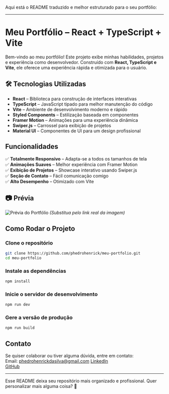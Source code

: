 Aqui está o README traduzido e melhor estruturado para o seu portfólio:  

---

# Meu Portfólio – React + TypeScript + Vite  

Bem-vindo ao meu portfólio! Este projeto exibe minhas habilidades, projetos e experiência como desenvolvedor. Construído com **React, TypeScript e Vite**, ele oferece uma experiência rápida e otimizada para o usuário.  

## 🛠️ Tecnologias Utilizadas  
- **React** – Biblioteca para construção de interfaces interativas  
- **TypeScript** – JavaScript tipado para melhor manutenção do código  
- **Vite** – Ambiente de desenvolvimento moderno e rápido  
- **Styled Components** – Estilização baseada em componentes  
- **Framer Motion** – Animações para uma experiência dinâmica  
- **Swiper.js** – Carrossel para exibição de projetos  
- **Material UI** – Componentes de UI para um design profissional  

## Funcionalidades  
✅ **Totalmente Responsivo** – Adapta-se a todos os tamanhos de tela  
✅ **Animações Suaves** – Melhor experiência com Framer Motion  
✅ **Exibição de Projetos** – Showcase interativo usando Swiper.js  
✅ **Seção de Contato** – Fácil comunicação comigo  
✅ **Alto Desempenho** – Otimizado com Vite  

## 📷 Prévia  
![Prévia do Portfólio](https://seu-link-de-imagem.com) *(Substitua pelo link real da imagem)*  

## Como Rodar o Projeto  

### Clone o repositório  
```bash
git clone https://github.com/phedrohenrick/meu-portfolio.git
cd meu-portfolio
```

### Instale as dependências  
```bash
npm install
```

### Inicie o servidor de desenvolvimento  
```bash
npm run dev
```

### Gere a versão de produção  
```bash
npm run build
```

##  Contato  
Se quiser colaborar ou tiver alguma dúvida, entre em contato:  
 Email: phedrohenrickdasilva@gmail.com 
 [LinkedIn](https://linkedin.com/in/phedrohenrick)  
 [GitHub](https://github.com/phedrohenrick)  

---

Esse README deixa seu repositório mais organizado e profissional. Quer personalizar mais alguma coisa? 🚀
